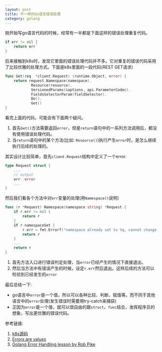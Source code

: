 ```yaml
---
layout: post
title: 不一样的Go语言错误处理
category: golang
---
```


刚开始写go语言代码的时候，经常有一半都是下面这样的错误处理重复代码。  

```Go
if err != nil {
    return err
}
```
<!--description-->

后来接触到k8s时，发现它里面的错误处理代码并不多。它对重复的错误代码采用了比较优雅的处理方式。下面是k8s里面的一段代码(REST GET请求)  

```Go
func Get(req  *client.Request) (runtime.Object, error) {
    return request.Namespace(namespace).
            Resource(resource).
            VersionedParams(&options, api.ParameterCodec).
            FieldsSelectorParam(fieldSelector).
            Do().
            Get()
}
```

看完上面的代码，可能会有下面两个疑问。   

1. 首先`Get()`方法需要返回`error`，但是`return`语句中的一系列方法调用后，都没有使用错误处理代码。  
2. 当`return`语句中的某个方法(比如: `Resource()`)执行产生`error`时，是怎么继续执行后续的处理的。  

其实设计比较简单，首先`client.Request`结构中定义了一个error.  

```Go
type Request struct {
    ...
    // output
    err  error
    ...
}
```

然后我们看各个方法中对`err`变量的处理(用`Namespace()`说明)  

```Go
func (r *Request) Namespace(namespace string) *Request {
    if r.err != nil {
        return r
    }
    if r.namespaceSet {
        r.err = fmt.Errorf("namespace already set to %q, cannot change to %q", r.namespace, namespace)
        return r
    }
    ... 
    return r
}
```
1. 首先方法入口进行错误判定处理，当`error`已经产生的情况下直接退出。  
2. 然后当方法中有错误产生的时候，设定`r.err`然后退出。这样后续的方法可以检验到已经发生的`error`  

最后总结一下:  

* go语言中`error`是一个值，所以可以各种比较、判断、赋值等。而不同于其他语言中的`error`处理(发生错误时需要用try-catch来捕获)  
* 正因为`error`是一个值，就可以很自由的跟`struct`，`func`结合，发挥程序员的想象，写出更优雅的错误代码。  

参考链接:  

1. [k8s源码](https://github.com/kubernetes/kubernetes)  
2. [Errors are values](https://blog.golang.org/errors-are-values)  
3. [Golang Error Handling lesson by Rob Pike](http://jxck.hatenablog.com/entry/golang-error-handling-lesson-by-rob-pike)  
